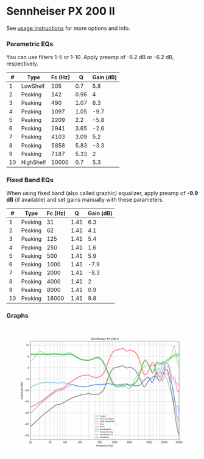 # Sennheiser PX 200 II
See [usage instructions](https://github.com/jaakkopasanen/AutoEq#usage) for more options and info.

### Parametric EQs
You can use filters 1-5 or 1-10. Apply preamp of -6.2 dB or -6.2 dB, respectively.

|   # | Type      |   Fc (Hz) |    Q |   Gain (dB) |
|-----|-----------|-----------|------|-------------|
|   1 | LowShelf  |       105 | 0.7  |         5.8 |
|   2 | Peaking   |       142 | 0.96 |         4   |
|   3 | Peaking   |       490 | 1.07 |         6.3 |
|   4 | Peaking   |      1097 | 1.05 |        -9.7 |
|   5 | Peaking   |      2209 | 2.2  |        -5.8 |
|   6 | Peaking   |      2941 | 3.65 |        -2.6 |
|   7 | Peaking   |      4103 | 3.09 |         5.2 |
|   8 | Peaking   |      5858 | 5.83 |        -3.3 |
|   9 | Peaking   |      7187 | 5.33 |         2   |
|  10 | HighShelf |     10000 | 0.7  |         5.3 |

### Fixed Band EQs
When using fixed band (also called graphic) equalizer, apply preamp of **-9.9 dB** (if available) and set gains manually with these parameters.

|   # | Type    |   Fc (Hz) |    Q |   Gain (dB) |
|-----|---------|-----------|------|-------------|
|   1 | Peaking |        31 | 1.41 |         6.3 |
|   2 | Peaking |        62 | 1.41 |         4.1 |
|   3 | Peaking |       125 | 1.41 |         5.4 |
|   4 | Peaking |       250 | 1.41 |         1.6 |
|   5 | Peaking |       500 | 1.41 |         5.9 |
|   6 | Peaking |      1000 | 1.41 |        -7.9 |
|   7 | Peaking |      2000 | 1.41 |        -8.3 |
|   8 | Peaking |      4000 | 1.41 |         2   |
|   9 | Peaking |      8000 | 1.41 |         0.9 |
|  10 | Peaking |     16000 | 1.41 |         9.8 |

### Graphs
![](./Sennheiser%20PX%20200%20II.png)

